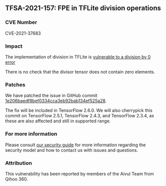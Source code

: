 ## TFSA-2021-157: FPE in TFLite division operations

### CVE Number
CVE-2021-37683

### Impact
The implementation of division in TFLite is [vulnerable to a division by 0
error](https://github.com/tensorflow/tensorflow/blob/460e000de3a83278fb00b61a16d161b1964f15f4/tensorflow/lite/kernels/div.cc)

There is no check that the divisor tensor does not contain zero elements.

### Patches
We have patched the issue in GitHub commit
[1e206baedf8bef0334cca3eb92bab134ef525a28](https://github.com/tensorflow/tensorflow/commit/1e206baedf8bef0334cca3eb92bab134ef525a28).

The fix will be included in TensorFlow 2.6.0. We will also cherrypick this
commit on TensorFlow 2.5.1, TensorFlow 2.4.3, and TensorFlow 2.3.4, as these are
also affected and still in supported range.

### For more information
Please consult [our security
guide](https://github.com/tensorflow/tensorflow/blob/master/SECURITY.md) for
more information regarding the security model and how to contact us with issues
and questions.

### Attribution
This vulnerability has been reported by members of the Aivul Team from Qihoo
360.
